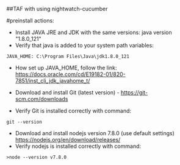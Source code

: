 ##TAF with using nightwatch-cucumber

#preinstall actions:


- Install JAVA JRE and JDK with the same versions: java version "1.8.0_121"
- Verify that java is added to your system path variables:

<code>JAVA_HOME: C:\Program Files\Java\jdk1.8.0_121</code>
- How set up JAVA_HOME, follow the link: https://docs.oracle.com/cd/E19182-01/820-7851/inst_cli_jdk_javahome_t/

- Download and install Git (latest version) -  https://git-scm.com/downloads

- Verify Git is installed correctly with command:

<code>git --version</code>

- Download and install nodejs version 7.8.0 (use default settings)  https://nodejs.org/en/download/releases/
- Verify nodejs is installed correctly with command:


<code>>node --version
v7.8.0
</code>